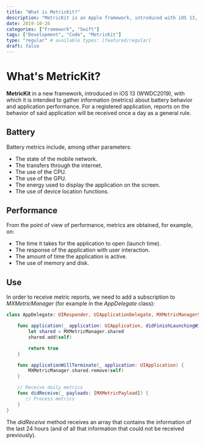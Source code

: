 ```yaml
---
title: "What is MetricKit?"
description: "MetricKit is an Apple framework, introduced with iOS 13, that allows us to obtain information about battery behavior and application performance."
date: 2019-10-26
categories: ["Framework", "Swift"]
tags: ["Development", "Code", "MetricKit"]
type: "regular" # available types: [featured/regular]
draft: false
---
```


# What's MetricKit?
**MetricKit** in a new framework, introduced in iOS 13 (WWDC2019), with which it is intended to gather information (metrics) about battery behavior and application performance. For a registered application, reports on the behavior of said application will be received once a day as a general rule.
## Battery

Battery metrics include, among other parameters:

* The state of the mobile network.
* The transfers through the internet.
* The use of the CPU.
* The use of the GPU.
* The energy used to display the application on the screen.
* The use of device location functions.


## Performance

From the point of view of performance, metrics are obtained, for example, on:

* The time it takes for the application to open (launch time).
* The response of the application with user interaction.
* The amount of time the application is active.
* The use of memory and disk.

## Use

In order to receive metric reports, we need to add a subscription to *MXMetricManager* (for example in the *AppDelegate* class):

```swift
class AppDelegate: UIResponder, UIApplicationDelegate, MXMetricManagerSubscriber {

    func application(_ application: UIApplication, didFinishLaunchingWithOptions launchOptions: [UIApplication.LaunchOptionsKey: Any]?) -> Bool {
        let shared = MXMetricManager.shared
        shared.add(self)

        return true
    }

    func applicationWillTerminate(_ application: UIApplication) {
        MXMetricManager.shared.remove(self)
    }

    // Receive daily metrics
    func didReceive(_ payloads: [MXMetricPayload]) {
       // Process metrics
    }
}
```

The *didReceive* method receives an array that contains the information of the last 24 hours (and of all that information that could not be received previously).
